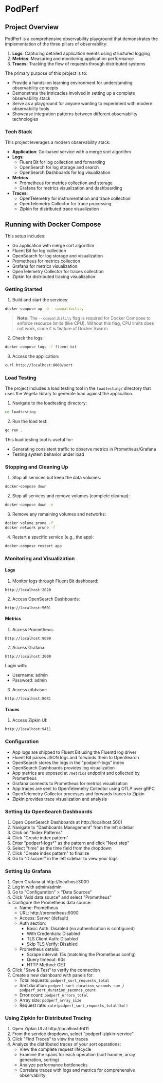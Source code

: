# PodPerf

## Project Overview

PodPerf is a comprehensive observability playground that demonstrates the implementation of the three pillars of observability:

1. **Logs**: Capturing detailed application events using structured logging
2. **Metrics**: Measuring and monitoring application performance 
3. **Traces**: Tracking the flow of requests through distributed systems

The primary purpose of this project is to:
- Provide a hands-on learning environment for understanding observability concepts
- Demonstrate the intricacies involved in setting up a complete observability stack
- Serve as a playground for anyone wanting to experiment with modern observability tools
- Showcase integration patterns between different observability technologies

### Tech Stack

This project leverages a modern observability stack:

- **Application**: Go-based service with a merge sort algorithm
- **Logs**: 
  - Fluent Bit for log collection and forwarding
  - OpenSearch for log storage and search
  - OpenSearch Dashboards for log visualization
- **Metrics**:
  - Prometheus for metrics collection and storage
  - Grafana for metrics visualization and dashboarding
- **Traces**:
  - OpenTelemetry for instrumentation and trace collection
  - OpenTelemetry Collector for trace processing
  - Zipkin for distributed trace visualization

## Running with Docker Compose

This setup includes:
- Go application with merge sort algorithm
- Fluent Bit for log collection
- OpenSearch for log storage and visualization
- Prometheus for metrics collection
- Grafana for metrics visualization
- OpenTelemetry Collector for traces collection
- Zipkin for distributed tracing visualization

### Getting Started

1. Build and start the services:

```bash
docker-compose up -d --compatibility
```

> **Note:** The `--compatibility` flag is required for Docker Compose to enforce resource limits (like CPU). Without this flag, CPU limits does not work, since it is feature of Docker Swarm

2. Check the logs:

```bash
docker-compose logs -f fluent-bit
```

3. Access the application:

```bash
curl http://localhost:8080/sort
```

### Load Testing

The project includes a load testing tool in the `loadtesting/` directory that uses the Vegeta library to generate load against the application.

1. Navigate to the loadtesting directory:

```bash
cd loadtesting
```

2. Run the load test:

```bash
go run .
```

This load testing tool is useful for:
- Generating consistent traffic to observe metrics in Prometheus/Grafana
- Testing system behavior under load

### Stopping and Cleaning Up

1. Stop all services but keep the data volumes:

```bash
docker-compose down
```

2. Stop all services and remove volumes (complete cleanup):

```bash
docker-compose down -v
```

3. Remove any remaining volumes and networks:

```bash
docker volume prune -f
docker network prune -f
```

4. Restart a specific service (e.g., the app):

```bash
docker-compose restart app
```

### Monitoring and Visualization

#### Logs

1. Monitor logs through Fluent Bit dashboard:
```
http://localhost:2020
```

2. Access OpenSearch Dashboards:
```
http://localhost:5601
```

#### Metrics

1. Access Prometheus:
```
http://localhost:9090
```

2. Access Grafana:
```
http://localhost:3000
```
Login with:
- Username: admin
- Password: admin

3. Access cAdvisor:
```
http://localhost:8081
```

#### Traces

1. Access Zipkin UI:
```
http://localhost:9411
```

### Configuration

- App logs are shipped to Fluent Bit using the Fluentd log driver
- Fluent Bit parses JSON logs and forwards them to OpenSearch
- OpenSearch stores the logs in the "podperf-logs" index
- OpenSearch Dashboards provides log visualization
- App metrics are exposed at `/metrics` endpoint and collected by Prometheus
- Grafana connects to Prometheus for metrics visualization
- App traces are sent to OpenTelemetry Collector using OTLP over gRPC
- OpenTelemetry Collector processes and forwards traces to Zipkin
- Zipkin provides trace visualization and analysis

### Setting Up OpenSearch Dashboards

1. Open OpenSearch Dashboards at http://localhost:5601
2. Navigate to "Dashboards Management" from the left sidebar
3. Click on "Index Patterns" 
4. Click "Create index pattern"
5. Enter "podperf-logs*" as the pattern and click "Next step"
6. Select "time" as the time field from the dropdown
7. Click "Create index pattern" to finalize
8. Go to "Discover" in the left sidebar to view your logs

### Setting Up Grafana

1. Open Grafana at http://localhost:3000
2. Log in with admin/admin
3. Go to "Configuration" > "Data Sources"
4. Click "Add data source" and select "Prometheus"
5. Configure the Prometheus data source:
   - Name: Prometheus
   - URL: http://prometheus:9090
   - Access: Server (default)
   - Auth section:
     - Basic Auth: Disabled (no authentication is configured)
     - With Credentials: Disabled
     - TLS Client Auth: Disabled
     - Skip TLS Verify: Disabled
   - Prometheus details:
     - Scrape interval: 15s (matching the Prometheus config)
     - Query timeout: 60s
     - HTTP Method: GET
6. Click "Save & Test" to verify the connection
7. Create a new dashboard with panels for:
   - Total requests: `podperf_sort_requests_total`
   - Sort duration: `podperf_sort_duration_seconds_sum / podperf_sort_duration_seconds_count`
   - Error count: `podperf_errors_total`
   - Array size: `podperf_array_size`
   - Request rate: `rate(podperf_sort_requests_total[5m])`

### Using Zipkin for Distributed Tracing

1. Open Zipkin UI at http://localhost:9411
2. From the service dropdown, select "podperf-zipkin-service"
3. Click "Find Traces" to view the traces
4. Analyze the distributed traces of your sort operations:
   - View the complete request lifecycle
   - Examine the spans for each operation (sort handler, array generation, sorting)
   - Analyze performance bottlenecks
   - Correlate traces with logs and metrics for comprehensive observability